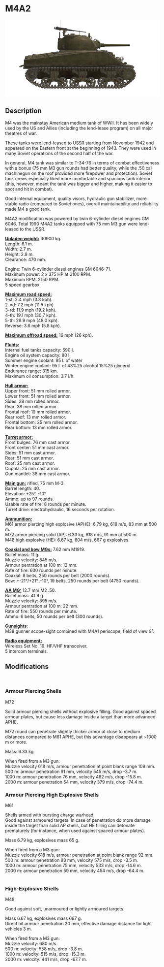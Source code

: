 # M4A2  
  
![_m4a2](../images/_m4a2.png)  
  
## Description  
  
M4 was the mainstay American medium tank of WWII. It has been widely used by the US and Allies (including the lend-lease program) on all major theatres of war.  
  
These tanks were lend-leased to USSR starting from November 1942 and appeared on the Eastern front at the beginning of 1943. They were used in many Soviet operations of the second half of the war.  
  
In general, M4 tank was similar to T-34-76 in terms of combat effectiveness with a bonus (75 mm M3 gun rounds had better quality, while the .50 cal machinegun on the roof provided more firepower and protection). Soviet tank crews especially liked more comfortable and spacious tank interior (this, however, meant the tank was bigger and higher, making it easier to spot and hit in combat).  
  
Good internal equipment, quality visors, hydraulic gun stabilizer, more stable radio (compared to Soviet ones), overall maintainability and reliability made M4 a good tank.  
  
M4A2 modification was powered by twin 6-cylinder diesel engines GM 6046. Total 1990 M4A2 tanks equipped with 75 mm M3 gun were lend-leased to the USSR.  
  
<b><u>Unladen weight:</u></b> 30900 kg.  
Length: 6.1 m.  
Width: 2.7 m.  
Height: 2.9 m.  
Clearance: 470 mm.  
  
Engine: Twin 6-cylinder diesel engines GM 6046-71.  
Maximum power: 2 x 375 HP at 2100 RPM.  
Maximum RPM: 2150 RPM.  
5 speed gearbox.  
  
<b><u>Maximum road speed:</u></b>  
1-st: 2.4 mph (3.8 kph).  
2-nd: 7.2 mph (11.5 kph).  
3-rd: 11.9 mph (19.2 kph).  
4-th: 19.1 mph (30.7 kph).  
5-th: 29.9 mph (48.0 kph).  
Reverse: 3.6 mph (5.8 kph).  
  
<b><u>Maximum offroad speed:</u></b> 16 mph (26 kph).  
  
<b><u>Fluids:</u></b>  
Internal fuel tanks capacity: 590 l.  
Engine oil system capacity: 80 l.  
Summer engine coolant: 95 l. of water  
Winter engine coolant: 95 l. of 43%25 alcohol 15%25 glycerol  
Endurance range: 315 km.  
Maximum oil consumption: 3.7 l/h.  
  
<b><u>Hull armor:</u></b>  
Upper front: 51 mm rolled armor.  
Lower front: 51 mm rolled armor.  
Sides: 38 mm rolled armor.  
Rear: 38 mm rolled armor.  
Frontal roof: 19 mm rolled armor.  
Rear roof: 13 mm rolled armor.  
Frontal bottom: 25 mm rolled armor.  
Rear bottom: 13 mm rolled armor.  
  
<b><u>Turret armor:</u></b>  
Front bulges: 76 mm cast armor.  
Front center: 51 mm cast armor.  
Sides: 51 mm cast armor.  
Rear: 51 mm cast armor.  
Roof: 25 mm cast armor.  
Cupola: 25 mm cast armor.  
Gun mantlet: 38 mm cast armor.  
  
<b><u>Main gun:</u></b> rifled, 75 mm M-3.  
Barrel length: 40.  
Elevation: +25°..-10°.  
Ammo: up to 97 rounds.  
Usable rate of fire: 8 rounds per minute.  
Turret drive: electrohydraulic, 16 seconds per rotation.  
  
<b><u>Ammunition:</u></b>  
M61 armor piercing high explosive (APHE): 6.79 kg, 618 m/s, 83 mm at 500 m.  
M72 armor piercing solid (AP): 6.33 kg, 618 m/s, 91 mm at 500 m.  
M48 high explosive (HE): 6.67 kg, 604 m/s, 667 g explosives.  
  
<b><u>Coaxial and bow MGs:</u></b> 7.62 mm M1919.  
Bullet mass: 11 g.  
Muzzle velocity: 845 m/s.  
Armour pentration at 100 m: 12 mm.  
Rate of fire: 600 rounds per minute.  
Coaxial: 8 belts, 250 rounds per belt (2000 rounds).  
Bow: +-21°/+21°..-10°, 19 belts, 250 rounds per belt (4750 rounds).  
  
<b><u>AA MG:</u></b> 12.7 mm M2 .50.  
Bullet mass: 41.9 g.  
Muzzle velocity: 895 m/s.  
Armour pentration at 100 m: 22 mm.  
Rate of fire: 550 rounds per minute.  
Ammo: 6 belts, 50 rounds per belt (300 rounds).  
  
<b><u>Gunsights:</u></b>  
M38 gunner scope-sight combined with М4А1 periscope, field of view 9°.  
  
<b><u>Radio equipment:</u></b>  
Wireless Set No. 19. HF/VHF transceiver.  
5 intercom terminals.  
  
  
## Modifications  
  ﻿
  
### Armour Piercing Shells  
  
M72  
  
Solid armour piercing shells without explosive filling. Good against spaced armour plates, but cause less damage inside a target than more advanced APHE.  
  
M72 round can penetrate slightly thicker armor at close to medium distances compared to M61 APHE, but this advantage disappears at ~1000 m or more.  
  
Mass: 6.33 kg.  
  
When fired from a M3 gun:  
Muzzle velocity 618 m/s, armour penetration at point blank range 109 mm.  
500 m: armour penetration 91 mm, velocity 545 m/s, drop -3.7 m.  
1000 m: armour penetration 76 mm, velocity 482 m/s, drop -15.8 m.  
2000 m: armour penetration 54 mm, velocity 379 m/s, drop -74.4 m.  ﻿
  
### Armour Piercing High Explosive Shells  
  
M61  
  
Shells armed with bursting charge warhead.  
Good against armoured targets. In case of penetration do more damage inside the target than solid AP shells, but HE filling can detonate prematurely (for instance, when used against spaced armour plates).  
  
Mass 6.79 kg, explosives mass 65 g.  
  
When fired from a M3 gun:  
Muzzle velocity 618 m/s, armour penetration at point blank range 92 mm.  
500 m: armour penetration 83 mm, velocity 575 m/s, drop -3.5 m.  
1000 m: armour penetration 75 mm, velocity 533 m/s, drop -14.6 m.  
2000 m: armour penetration 59 mm, velocity 454 m/s, drop -64.4 m.  
  ﻿
  
### High-Explosive Shells  
  
M48  
  
Good against soft, unarmoured or lightly armoured targets.  
  
Mass 6.67 kg, explosives mass 667 g.  
Direct hit armour penetration 20 mm, effective damage distance for light vehicles 3 m.  
  
When fired from a M3 gun:  
Muzzle velocity: 680 m/s.  
500 m: velocity: 558 m/s, drop -3.8 m.  
1000 m: velocity: 515 m/s, drop -15.3 m.  
2000 m: velocity: 441 m/s, drop -67.7 m.  